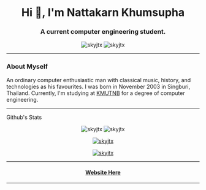 <h1 align="center">Hi 👋, I'm Nattakarn Khumsupha</h1>
<h3 align="center">A current computer engineering student.</h3>
<div class="markdown contact view" align="center">
    <img src="https://komarev.com/ghpvc/?username=skyjtx&label=Profile%20views&color=0e75b6&style=flat" alt="skyjtx" />
    <img src="https://visitor-badge.laobi.icu/badge?page_id=SkyJTx.SkyJTx.github.io" alt="skyjtx">
</div>
<hr>
<h3>About Myself</h4>
<p> An ordinary computer enthusiastic man with classical music, history, and technologies as his favourites. I was born in November 2003 in Singburi, Thailand. Currently, I'm studying at <a href="https://kmutnb.ac.th/?lang=en-gb">KMUTNB</a> for a degree of computer engineering.</p>
<hr>
<h3">Github's Stats</h3>
<div class="markdown contact" align="center">
    <p>
        <img src="https://github-readme-stats.vercel.app/api/top-langs?username=skyjtx&show_icons=true&theme=dark&locale=en&layout=compact" alt="skyjtx" />
        <img src="https://github-readme-stats.vercel.app/api?username=skyjtx&show_icons=true&theme=dark&bg_color=000000&locale=en" alt="skyjtx" />
    </p>
    <p>
        <a href="https://git.io/streak-stats">
            <img src="https://github-readme-streak-stats.herokuapp.com?user=SkyJTx&theme=dark&background=45%2C4D0000%2C000A5A" alt="skyjtx" />
        </a>
    </p>
    <p>
        <a href="https://github.com/ryo-ma/github-profile-trophy">
            <img src="https://github-profile-trophy.vercel.app/?username=skyjtx&theme=onedark" alt="skyjtx" />
        </a>
    </p>
</div>
<hr>
<h4 align="center">
    <a href="https://skyjtx.github.io/">
        Website Here
    </h>
</h4>
<hr>
